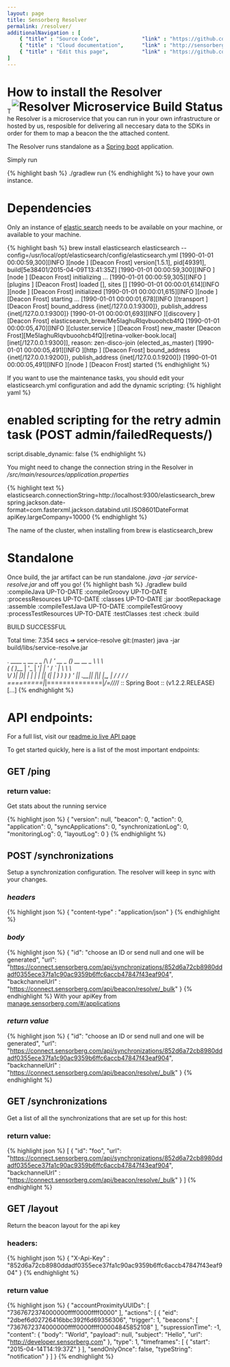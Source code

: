 ```yaml
---
layout: page
title: Sensorberg Resolver
permalink: /resolver/
additionalNavigation : [
    { "title" : "Source Code",              "link" : "https://github.com/sensorberg-dev/resolver" },
    { "title" : "Cloud documentation",      "link" : "http://sensorberg-cloud.readme.io/" },
    { "title" : "Edit this page",           "link" : "https://github.com/sensorberg-dev/sensorberg-dev.github.io/edit/master/resolver.md" }
]
---
```


# How to install the Resolver  <img src="https://travis-ci.org/sensorberg-dev/resolver.svg?branch=master" style="float:right" alt="Resolver Microservice Build Status">

The Resolver is a microservice that you can run in your own infrastructure or hosted by us, resposible for delivering all neccesary data to the SDKs in order for them to map a beacon the the attached content.

The Resolver runs standalone as a [Spring boot](http://projects.spring.io/spring-boot/) application.

Simply run

{% highlight bash %}
./gradlew run
{% endhighlight %}
to have your own instance.

# Dependencies

Only an instance of [elastic search](https://www.elastic.co) needs to be available on your machine, or available to your machine.

{% highlight bash %}
brew install elasticsearch
elasticsearch --config=/usr/local/opt/elasticsearch/config/elasticsearch.yml
[1990-01-01 00:00:59,300][INFO ][node                     ] [Deacon Frost] version[1.5.1], pid[49391], build[5e38401/2015-04-09T13:41:35Z]
[1990-01-01 00:00:59,300][INFO ][node                     ] [Deacon Frost] initializing ...
[1990-01-01 00:00:59,305][INFO ][plugins                  ] [Deacon Frost] loaded [], sites []
[1990-01-01 00:00:01,614][INFO ][node                     ] [Deacon Frost] initialized
[1990-01-01 00:00:01,615][INFO ][node                     ] [Deacon Frost] starting ...
[1990-01-01 00:00:01,678][INFO ][transport                ] [Deacon Frost] bound_address {inet[/127.0.0.1:9300]}, publish_address {inet[/127.0.0.1:9300]}
[1990-01-01 00:00:01,693][INFO ][discovery                ] [Deacon Frost] elasticsearch_brew/Me5IaghuRIqvbuoohcb4fQ
[1990-01-01 00:00:05,470][INFO ][cluster.service          ] [Deacon Frost] new_master [Deacon Frost][Me5IaghuRIqvbuoohcb4fQ][retina-volker-book.local][inet[/127.0.0.1:9300]], reason: zen-disco-join (elected_as_master)
[1990-01-01 00:00:05,491][INFO ][http                     ] [Deacon Frost] bound_address {inet[/127.0.0.1:9200]}, publish_address {inet[/127.0.0.1:9200]}
[1990-01-01 00:00:05,491][INFO ][node                     ] [Deacon Frost] started
{% endhighlight %}

If you want to use the maintenance tasks, you should edit your elasticsearch.yml configuration and add the dynamic scripting:
{% highlight yaml  %}
# enabled scripting for the retry admin task (POST admin/failedRequests/)
script.disable_dynamic: false
{% endhighlight %}

You might need to change the connection string in the Resolver in */src/main/resources/application.properties*

{% highlight text %}
elasticsearch.connectionString=http://localhost:9300/elasticsearch_brew
spring.jackson.date-format=com.fasterxml.jackson.databind.util.ISO8601DateFormat
apiKey.largeCompany=10000
{% endhighlight %}

The name of the cluster, when installing from brew is elasticsearch_brew

# Standalone

Once build, the jar artifact can be run standalone. *java -jar service-resolve.jar* and off you go!
{% highlight bash %}
 ./gradlew build
:compileJava UP-TO-DATE
:compileGroovy UP-TO-DATE
:processResources UP-TO-DATE
:classes UP-TO-DATE
:jar
:bootRepackage
:assemble
:compileTestJava UP-TO-DATE
:compileTestGroovy
:processTestResources UP-TO-DATE
:testClasses
:test
:check
:build

BUILD SUCCESSFUL

Total time: 7.354 secs
➜  service-resolve git:(master) java -jar build/libs/service-resolve.jar

  .   ____          _            __ _ _
 /\\ / ___'_ __ _ _(_)_ __  __ _ \ \ \ \
( ( )\___ | '_ | '_| | '_ \/ _` | \ \ \ \
 \\/  ___)| |_)| | | | | || (_| |  ) ) ) )
  '  |____| .__|_| |_|_| |_\__, | / / / /
 =========|_|==============|___/=/_/_/_/
 :: Spring Boot ::        (v1.2.2.RELEASE)
 [...]
{% endhighlight %}

# API endpoints:

For a full list, visit our [readme.io live API page](https://sensorberg.readme.io/)

To get started quickly, here is a list of the most important endpoints:

## GET /ping
### return value:
Get stats about the running service

{% highlight json %}
{
    "version": null,
    "beacon": 0,
    "action": 0,
    "application": 0,
    "syncApplications": 0,
    "synchronizationLog": 0,
    "monitoringLog": 0,
    "layoutLog": 0
}
{% endhighlight %}

## POST /synchronizations
Setup a synchronization configuration. The resolver will keep in sync with your changes.
### *headers*
{% highlight json %}
{
    "content-type" : "application/json"
}
{% endhighlight %}
### *body*
{% highlight json %}
{
    "id": "choose an ID or send null and one will be generated",
    "url": "https://connect.sensorberg.com/api/synchronizations/852d6a72cb8980ddadf0355ece37fa1c90ac9359b6ffc6accb47847f43eaf904",
    "backchannelUrl" : "https://connect.sensorberg.com/api/beacon/resolve/_bulk"
}
{% endhighlight %}
With your apiKey from [manage.sensorberg.com/#/applications](https://manage.sensorberg.com/#/applications)
### *return value*
{% highlight json %}
{
    "id": "choose an ID or send null and one will be generated",
    "url": "https://connect.sensorberg.com/api/synchronizations/852d6a72cb8980ddadf0355ece37fa1c90ac9359b6ffc6accb47847f43eaf904",
    "backchannelUrl" : "https://connect.sensorberg.com/api/beacon/resolve/_bulk"
}
{% endhighlight %}
## GET /synchronizations
Get a list of all the synchronizations that are set up for this host:
### return value:
{% highlight json %}
[
    {
        "id": "foo",
        "url": "https://connect.sensorberg.com/api/synchronizations/852d6a72cb8980ddadf0355ece37fa1c90ac9359b6ffc6accb47847f43eaf904",
        "backchannelUrl" : "https://connect.sensorberg.com/api/beacon/resolve/_bulk"
    }
]
{% endhighlight %}
## GET /layout
Return the beacon layout for the api key
### headers:
{% highlight json %}
{
    "X-Api-Key" : "852d6a72cb8980ddadf0355ece37fa1c90ac9359b6ffc6accb47847f43eaf904"
}
{% endhighlight %}
### return value
{% highlight json %}
{
     "accountProximityUUIDs": [
         "7367672374000000ffff0000ffff0000"
     ],
     "actions": [
         {
             "eid": "2dbef6d02726416bbc392f6d69356306",
             "trigger": 1,
             "beacons": [
                 "7367672374000000ffff0000ffff00004845852108"
             ],
             "supressionTime": -1,
             "content": {
                 "body": "World",
                 "payload": null,
                 "subject": "Hello",
                 "url": "http://developer.sensorberg.com"
             },
             "type": 1,
             "timeframes": [
                 {
                     "start": "2015-04-14T14:19:37Z"
                 }
             ],
             "sendOnlyOnce": false,
             "typeString": "notification"
         }
     ]
}
{% endhighlight %}
